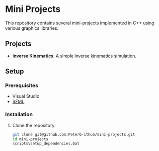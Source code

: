 # Mini Projects

This repository contains several mini-projects implemented in C++ using various graphics libraries.

## Projects

- **Inverse Kinematics**: A simple inverse kinematics simulation.

## Setup

### Prerequisites

- Visual Studio
- [SFML](https://www.sfml-dev.org/)

### Installation

1. Clone the repository:
   ```sh
   git clone git@github.com:PeterG-ithub/mini-projects.git
   cd mini-projects
   scripts\setup_dependencies.bat
